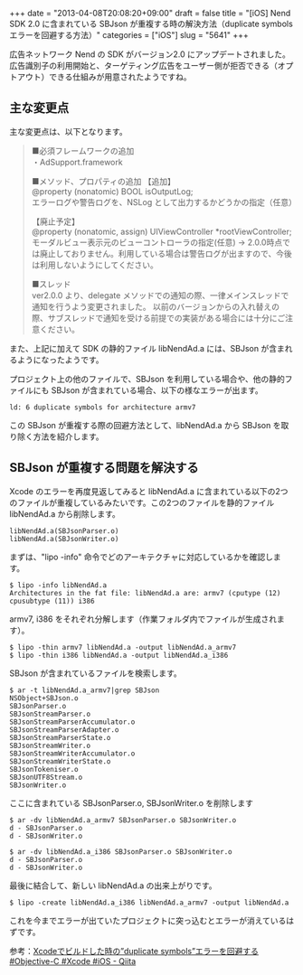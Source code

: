 +++
date = "2013-04-08T20:08:20+09:00"
draft = false
title = "[iOS] Nend SDK 2.0 に含まれている SBJson が重複する時の解決方法（duplicate symbols エラーを回避する方法）"
categories = ["iOS"]
slug = "5641"
+++

広告ネットワーク Nend の SDK がバージョン2.0 にアップデートされました。広告識別子の利用開始と、ターゲティング広告をユーザー側が拒否できる（オプトアウト）できる仕組みが用意されたようですね。

<h2>主な変更点</h2>

主な変更点は、以下となります。

<blockquote><p>■必須フレームワークの追加<br />
・AdSupport.framework

■メソッド、プロパティの追加
【追加】<br />
@property (nonatomic) BOOL isOutputLog;<br />
エラーログや警告ログを、NSLog として出力するかどうかの指定（任意）

【廃止予定】<br />
@property (nonatomic, assign) UIViewController *rootViewController;<br />
モーダルビュー表示元のビューコントローラの指定(任意)
→ 2.0.0時点では廃止しておりません。利用している場合は警告ログが出ますので、今後は利用しないようにしてください。

■スレッド<br />
ver2.0.0 より、delegate メソッドでの通知の際、一律メインスレッドで通知を行うよう変更されました。
以前のバージョンからの入れ替えの際、サブスレッドで通知を受ける前提での実装がある場合には十分にご注意ください。</p></blockquote>

また、上記に加えて SDK の静的ファイル libNendAd.a には、SBJson が含まれるようになったようです。

プロジェクト上の他のファイルで、SBJson を利用している場合や、他の静的ファイルにも SBJson が含まれている場合、以下の様なエラーが出ます。

<pre><code>ld: 6 duplicate symbols for architecture armv7</code></pre>

この SBJson が重複する際の回避方法として、libNendAd.a から SBJson を取り除く方法を紹介します。

<h2>SBJson が重複する問題を解決する</h2>

Xcode のエラーを再度見返してみると libNendAd.a に含まれている以下の2つのファイルが重複しているみたいです。この2つのファイルを静的ファイル libNendAd.a から削除します。

<pre><code>libNendAd.a(SBJsonParser.o)
libNendAd.a(SBJsonWriter.o)
</code></pre>

まずは、"lipo -info" 命令でどのアーキテクチャに対応しているかを確認します。

<pre><code>$ lipo -info libNendAd.a
Architectures in the fat file: libNendAd.a are: armv7 (cputype (12) cpusubtype (11)) i386
</code></pre>

armv7, i386 をそれぞれ分解します（作業フォルダ内でファイルが生成されます）。

<pre><code>$ lipo -thin armv7 libNendAd.a -output libNendAd.a_armv7
$ lipo -thin i386 libNendAd.a -output libNendAd.a_i386</code></pre>

SBJson が含まれているファイルを検索します。

<pre><code>$ ar -t libNendAd.a_armv7|grep SBJson
NSObject+SBJson.o
SBJsonParser.o
SBJsonStreamParser.o
SBJsonStreamParserAccumulator.o
SBJsonStreamParserAdapter.o
SBJsonStreamParserState.o
SBJsonStreamWriter.o
SBJsonStreamWriterAccumulator.o
SBJsonStreamWriterState.o
SBJsonTokeniser.o
SBJsonUTF8Stream.o
SBJsonWriter.o</code></pre>

ここに含まれている SBJsonParser.o, SBJsonWriter.o を削除します

<pre><code>$ ar -dv libNendAd.a_armv7 SBJsonParser.o SBJsonWriter.o
d - SBJsonParser.o
d - SBJsonWriter.o

$ ar -dv libNendAd.a_i386 SBJsonParser.o SBJsonWriter.o
d - SBJsonParser.o
d - SBJsonWriter.o
</code></pre>

最後に結合して、新しい libNendAd.a の出来上がりです。

<pre><code>$ lipo -create libNendAd.a_i386 libNendAd.a_armv7 -output libNendAd.a
</code></pre>

これを今までエラーが出ていたプロジェクトに突っ込むとエラーが消えているはずです。

参考：<a href="http://qiita.com/items/af7c88f2d16d97985387" target="_blank">Xcodeでビルドした時の”duplicate symbols”エラーを回避する #Objective-C #Xcode #iOS - Qiita</a>
